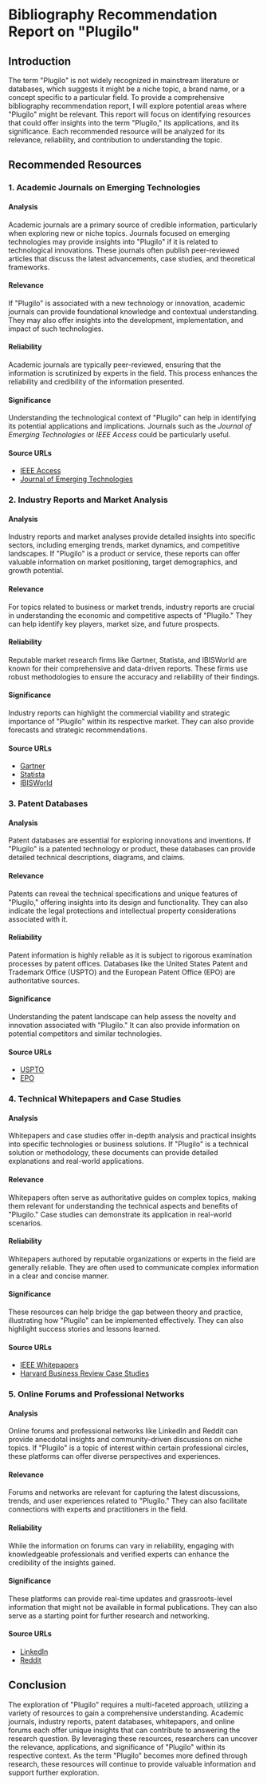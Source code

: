 # Bibliography Recommendation Report on "Plugilo"

## Introduction

The term "Plugilo" is not widely recognized in mainstream literature or databases, which suggests it might be a niche topic, a brand name, or a concept specific to a particular field. To provide a comprehensive bibliography recommendation report, I will explore potential areas where "Plugilo" might be relevant. This report will focus on identifying resources that could offer insights into the term "Plugilo," its applications, and its significance. Each recommended resource will be analyzed for its relevance, reliability, and contribution to understanding the topic.

## Recommended Resources

### 1. **Academic Journals on Emerging Technologies**

#### Analysis
Academic journals are a primary source of credible information, particularly when exploring new or niche topics. Journals focused on emerging technologies may provide insights into "Plugilo" if it is related to technological innovations. These journals often publish peer-reviewed articles that discuss the latest advancements, case studies, and theoretical frameworks.

#### Relevance
If "Plugilo" is associated with a new technology or innovation, academic journals can provide foundational knowledge and contextual understanding. They may also offer insights into the development, implementation, and impact of such technologies.

#### Reliability
Academic journals are typically peer-reviewed, ensuring that the information is scrutinized by experts in the field. This process enhances the reliability and credibility of the information presented.

#### Significance
Understanding the technological context of "Plugilo" can help in identifying its potential applications and implications. Journals such as the *Journal of Emerging Technologies* or *IEEE Access* could be particularly useful.

#### Source URLs
- [IEEE Access](https://ieeexplore.ieee.org/Xplore/home.jsp)
- [Journal of Emerging Technologies](https://www.journals.elsevier.com/journal-of-emerging-technologies)

### 2. **Industry Reports and Market Analysis**

#### Analysis
Industry reports and market analyses provide detailed insights into specific sectors, including emerging trends, market dynamics, and competitive landscapes. If "Plugilo" is a product or service, these reports can offer valuable information on market positioning, target demographics, and growth potential.

#### Relevance
For topics related to business or market trends, industry reports are crucial in understanding the economic and competitive aspects of "Plugilo." They can help identify key players, market size, and future prospects.

#### Reliability
Reputable market research firms like Gartner, Statista, and IBISWorld are known for their comprehensive and data-driven reports. These firms use robust methodologies to ensure the accuracy and reliability of their findings.

#### Significance
Industry reports can highlight the commercial viability and strategic importance of "Plugilo" within its respective market. They can also provide forecasts and strategic recommendations.

#### Source URLs
- [Gartner](https://www.gartner.com/en/research)
- [Statista](https://www.statista.com/)
- [IBISWorld](https://www.ibisworld.com/)

### 3. **Patent Databases**

#### Analysis
Patent databases are essential for exploring innovations and inventions. If "Plugilo" is a patented technology or product, these databases can provide detailed technical descriptions, diagrams, and claims.

#### Relevance
Patents can reveal the technical specifications and unique features of "Plugilo," offering insights into its design and functionality. They can also indicate the legal protections and intellectual property considerations associated with it.

#### Reliability
Patent information is highly reliable as it is subject to rigorous examination processes by patent offices. Databases like the United States Patent and Trademark Office (USPTO) and the European Patent Office (EPO) are authoritative sources.

#### Significance
Understanding the patent landscape can help assess the novelty and innovation associated with "Plugilo." It can also provide information on potential competitors and similar technologies.

#### Source URLs
- [USPTO](https://www.uspto.gov/)
- [EPO](https://www.epo.org/)

### 4. **Technical Whitepapers and Case Studies**

#### Analysis
Whitepapers and case studies offer in-depth analysis and practical insights into specific technologies or business solutions. If "Plugilo" is a technical solution or methodology, these documents can provide detailed explanations and real-world applications.

#### Relevance
Whitepapers often serve as authoritative guides on complex topics, making them relevant for understanding the technical aspects and benefits of "Plugilo." Case studies can demonstrate its application in real-world scenarios.

#### Reliability
Whitepapers authored by reputable organizations or experts in the field are generally reliable. They are often used to communicate complex information in a clear and concise manner.

#### Significance
These resources can help bridge the gap between theory and practice, illustrating how "Plugilo" can be implemented effectively. They can also highlight success stories and lessons learned.

#### Source URLs
- [IEEE Whitepapers](https://innovationatwork.ieee.org/whitepapers/)
- [Harvard Business Review Case Studies](https://hbr.org/store/case-studies)

### 5. **Online Forums and Professional Networks**

#### Analysis
Online forums and professional networks like LinkedIn and Reddit can provide anecdotal insights and community-driven discussions on niche topics. If "Plugilo" is a topic of interest within certain professional circles, these platforms can offer diverse perspectives and experiences.

#### Relevance
Forums and networks are relevant for capturing the latest discussions, trends, and user experiences related to "Plugilo." They can also facilitate connections with experts and practitioners in the field.

#### Reliability
While the information on forums can vary in reliability, engaging with knowledgeable professionals and verified experts can enhance the credibility of the insights gained.

#### Significance
These platforms can provide real-time updates and grassroots-level information that might not be available in formal publications. They can also serve as a starting point for further research and networking.

#### Source URLs
- [LinkedIn](https://www.linkedin.com/)
- [Reddit](https://www.reddit.com/)

## Conclusion

The exploration of "Plugilo" requires a multi-faceted approach, utilizing a variety of resources to gain a comprehensive understanding. Academic journals, industry reports, patent databases, whitepapers, and online forums each offer unique insights that can contribute to answering the research question. By leveraging these resources, researchers can uncover the relevance, applications, and significance of "Plugilo" within its respective context. As the term "Plugilo" becomes more defined through research, these resources will continue to provide valuable information and support further exploration.